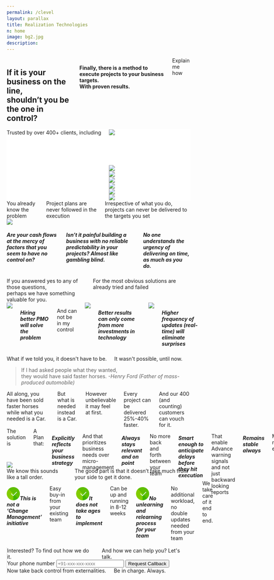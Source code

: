 ```yaml
---
permalink: /clevel
layout: parallax
title: Realization Technologies
n: home 
image: bg2.jpg
description: 
---
```


<div class="row">
	<div class="small-12 columns text-center b-ws-bottom">
		<h2 class="wc bold serif">If it is your business on the line, <br>shouldn’t you be the one in control?</h2>
		<h4 class="wcolor">Finally, there is a method to execute projects to your business targets.<br> With proven results.</h4>
		<div class="b-ws-top">
			<a class="button success">Explain me how</a>
		</div>
	</div>
</div>
<div style="background:#fff">
	<div class="row">	
		<div class="small-12 columns b-ws-top m-ws-bottom text-center">
			<div class="scolor2 s-ws-bottom">Trusted by over 400+ clients, including</div>
      <div class="row">
      	<div class="small-2 columns text-center">
      		<img src="{{site.url}}/assets/img/logos/usaf.png" class="gs hv" style="height:98px;">
      	</div>
      	<div class="small-2 columns">
      		<img src="{{site.url}}/assets/img/logos/tatasteel.png" class="gs hv m-ws-top-p xs-ws-top">
      	</div>
      	<div class="small-1 columns">
      		<img src="{{site.url}}/assets/img/logos/lt.png" class="gs hv s-ws-top">
      	</div>
      	<div class="small-2 columns">
      		<img src="{{site.url}}/assets/img/logos/boeing.png" class="gs hv">
      	</div>
      	<div class="small-2 columns">
      		<img src="{{site.url}}/assets/img/logos/ntpc.png" class="gs hv">
      	</div>
      	<div class="small-2 columns">
      		<img src="{{site.url}}/assets/img/logos/aarti.png" class="gs hv xs-ws-top">
      	</div>
      	<div class="small-1 columns">
      		<img src="{{site.url}}/assets/img/logos/nasa.png" class="gs hv s-ws-top">
      	</div>
      </div>
    </div>
	</div>
</div>
<div class="wbg b-ws-top-p">
	<div class="row">
		<div class="small-12 columns text-center">
			<div class="scolor f-1-25x s-ws-top">You already know the problem</div>
			<div class="serif bold bkc f-2x">Project plans are never followed in the execution</div>
			<div class="scolor f-1-25x b-ws-bottom">Irrespective of what you do, projects can never be delivered to the targets you set</div>
	</div>
	<div class="row">
		<div class="small-5 columns">
			<!-- <img src="https://images.unsplash.com/photo-1495249346844-83e18c90a511?ixlib=rb-1.2.1&ixid=eyJhcHBfaWQiOjEyMDd9&auto=format&fit=crop&w=967&q=80"> -->
			<img src="https://us.123rf.com/450wm/denisovd/denisovd1203/denisovd120301531/12704439-viejo-mapa-del-tesoro-aisladas-sobre-un-fondo-blanco.jpg?ver=6">
		</div>
		<div class="small-7 columns">
			<h5 class="bold bkc f-1-5x s-ws-top">Are your cash flows at the mercy of factors that you seem to have no control on?</h5>
			<!-- <p class="f-1-25x">And Practical planning is only limited to setting monthly targets and sans any insights</p> -->
			<h5 class="bold bkc f-1-5x s-ws-top">Isn’t it painful building a business with no reliable predictability in your projects? Almost like gambling blind.</h5>
			<!-- <p class="f-1-25x">Mostly because, project plans become redundant on day 2 (as soon they meet the real world). And then it's a constant uphill pain to Synchronize using Manual coordination</p> -->
			<h5 class="bold bkc f-1-5x s-ws-top">No one understands the urgency of delivering on time, as much as you do.</h5>
			<!-- <p class="f-1-25x">And hence, all actions can only be reactive. Leaving execution only at the mercy of fire-fighting.</p> -->
		</div>
	</div>
</div>
<div class="lgbg m-ws-top-p">
	<div class="row">
		<div class="small-8 small-centered columns text-center b-ws-top">
			<div class="serif bold scolor f-1-5x">If you answered yes to any of those questions, <br> perhaps we have something valuable for you. </div>
			<div class="scolor f-1-25x s-ws-top m-ws-bottom">For the most obvious solutions are already tried and failed</div>
	</div>
	<div class="row text-center">
		<div class="small-10 columns small-centered m-ws-bottom">
			<div class="small-4 columns">
				<img src="https://image.flaticon.com/icons/svg/487/487961.svg" width="48px">
				<h5 class="bold bkc s-ws-top">Hiring better PMO will solve the problem</h5>
				<p>And can not be in my control</p>	
			</div>
			<div class="small-4 columns">
				<img src="https://image.flaticon.com/icons/svg/263/263323.svg" width="48px">
				<h5 class="bold bkc s-ws-top">Better results can only come from more investments in technology</h5>
				<!-- <p>All reporting ever will be is backward looking. </p> -->
			</div>
			<div class="small-4 columns">
				<img src="https://image.flaticon.com/icons/svg/1329/1329948.svg" width="48px">
				<h5 class="bold bkc s-ws-top">Higher frequency of updates (real-time) will eliminate surprises </h5>
				<!-- <p>A software will solve my problem And, will also automate reports -->
				</p>
			</div>
		</div>
	</div>
	</div>
</div> 
<!-- <div class="lgbg b-ws-top-p">
	<div class="row">
		<div class="small-12 columns text-center">
			<div class="scolor f-1-2-5x s-ws-top">Yet, all that you are trying isn’t enough. For the path chosen is untrue.
			</div>
			<div class="serif bold bkc f-2x m-ws-bottom">Most obvious solutions are not it.</div>
	</div>
	<div class="row">
		<div class="small-4 columns">
			<h5 class="bold bkc">Better results can only come from more investments in technology</h5>
			<!-- <p>A software will solve my problem And, will also automate reports 
			</p>
		</div>
		<div class="small-4 columns">
			<h5 class="bold bkc">Higher frequency of updates (real-time) will eliminate surprises </h5>
			<!-- <p>And not in my control</p> 
		</div>
		<div class="small-4 columns">
			<h5 class="bold bkc">Hiring better PMO will solve the problem</h5>
			<!-- <p>All reporting ever will be is backward looking. </p> 
		</div>
	</div>
</div> -->
<div class="wbg">
	<div class="row">
		<div class="small-10 small-centered columns text-center b-ws-top">
			<div class="scolor f-1-25x">What if we told you, it doesn't have to be.</div>
			<div class="bkc f-1-5x">It wasn't possible, until now.</div>
		</div>
		<div class="small-6 small-centered columns text-center">
			<blockquote class="f-1-5x b-ws-top b-ws-bottom bkc">If I had asked people what they wanted,<br> they would have said faster horses.	
			<cite>-Henry Ford (Father of mass-produced automobile)</cite></blockquote>
		</div>
		<div class="small-10 small-centered columns text-center b-ws-bottom b-ws-bottom-p">
			<div class="f-1-5x bkc">All along, you have been sold faster horses while what you needed is a Car.</div>
			<div class="f-1-5x bold bkc">But what is needed instead is a Car. </div>
			<div class="scolor f-1-5x">However unbelievable it may feel at first.</div>
			<div class="f-1-5x bkc bold m-ws-top">Every project can be delivered 25%-40% faster. </div>
			<div class="f-1-25x m-ws-bottom">And our 400 (and counting) customers can vouch for it.
			</div>
		</div>
	</div>
</div>
<div class="b-ws-top-p dbbg">
	<!-- <div class="row">
		<div class="small-12 columns b-ws-top"> -->
			<!-- <div class="scolor f-1-25x s-ws-top">The solution is a plan that</div> -->
			<!-- <div class="serif bold bkc f-2x m-ws-bottom">stays stable and relevant. Always</div> -->
		<!-- </div>
	</div> -->
	<div class="row">
		<div class="small-10 small-centered columns b-ws-bottom-p">
			<div class="row">
				<div class="small-8 columns">
					<div class="wcolor">The solution is </div>
					<div class="wc f-1-25x bold s-ws-bottom">A Plan that:</div>
					<h5 class="wc nm f-1-5x bold">Explicitly reflects your business strategy</h5>
					<p class="wcolor f-1-25x">And that prioritizes business needs over micro-management</p>
					<h5 class="wc f-1-5x bold nm">Always stays relevant and on point</h5>
					<p class="wcolor f-1-25x">No more back and forth between your team</p>
					<h5 class="wc nm f-1-5x bold">Smart enough to anticipate delays before they hit execution</h5>
					 <p class="wcolor f-1-25x">That enable Advance warning signals and not just backward looking reports</p>
					<h5 class="wc nm f-1-5x bold">Remains stable always</h5>
					 <p class="wcolor f-1-25x">Minimal maintenance efforts</p>
					<h5 class="wc f-1-5x bold">Automatically leverages instant updates</h5>
				</div>
				<div class="small-4 columns" style="margin-top:-7.5em;">
					<img src="https://cdn.dribbble.com/users/230178/screenshots/3814971/attachments/862068/022-night-mode.png">
				</div>
			</div>
		</div>
	</div>
</div>
<div class="wbg b-ws-top-p">
	<div class="row">
		<div class="small-12 columns text-center b-ws-top b-ws-bottom">
			<div class="f-1-5x bold bkc">We know this sounds like a tall order. </div>
			<div class="f-1-25x">The good part is that it doesn’t take much from your side to get it done.</div>
		</div>
	</div>
	<div class="row">
		<div class="small-6 columns b-ws-bottom m-ws-top">
			<h5 class="bold bkc nm"><img src="../assets/img/checked.png" width="36px" class="xs-ws-right">This is not a ‘Change Management’ initiative </h5>
			<p class="b-ws-left">Easy buy-in from your existing team</p>
			<h5 class="bold bkc nm"><img src="../assets/img/checked.png" width="36px" class="xs-ws-right">It does not take ages to implement</h5>
			<p class="b-ws-left">Can be up and running in 8-12 weeks</p>
			<h5 class="bold bkc nm"><img src="../assets/img/checked.png" width="36px" class="xs-ws-right">No unlearning and relearning process for your team</h5>
			<p class="b-ws-left">No additional workload, no double updates needed from your team</p>
			<div class="s-ws-left f-1-5x bkc text-center m-ws-top">We take care of it end to end.</div>
		</div>
		<div class="small-6 columns b-ws-bottom m-ws-top" style="border-left:1px solid #dedede;">
			<div class="row">
				<div class="small-12 text-center columns">
					<div class="f-1-5x"><span class="bold bkc">Interested?</span> To find out how we do it.</div> 
					<div class="f-1-25x s-ws-bottom">And how we can help you? Let's talk.</div>
				</div>
				<div class="small-8 small-centered columns">
					<form>
						<label class="wcolor">Your phone number
						<input type="tel" name="" class="fullwidth" placeholder="+91-xxx-xxx-xxxx"></label>
						<input type="submit" name="" class="button fullwidth nm" value="Request Callback">
					</form>
				</div>
				<div class="small-12 text-center s-ws-top columns b-ws-bottom">
				<!-- <a class="button">Give us a call</a> -->
				<div class="s-ws-top f-1-25x">Now take back control from externalities.</div>
				<div class="f-1-5x bkc">Be in charge. Always.</div>
			</div>
		</div>
	</div>
</div>